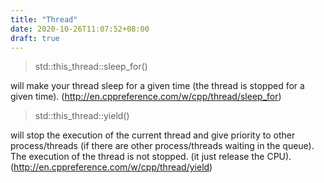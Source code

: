 ```yaml
---
title: "Thread"
date: 2020-10-26T11:07:52+08:00
draft: true
---
```


> std::this_thread::sleep_for()

will make your thread sleep for a given time (the thread is stopped for a given time). (http://en.cppreference.com/w/cpp/thread/sleep_for)

> std::this_thread::yield()

will stop the execution of the current thread and give priority to other process/threads (if there are other process/threads waiting in the queue). The execution of the thread is not stopped. (it just release the CPU). (http://en.cppreference.com/w/cpp/thread/yield)